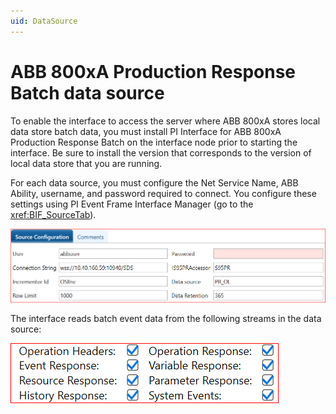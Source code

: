 ```yaml
---
uid: DataSource
---
```


# ABB 800xA Production Response Batch data source

To enable the interface to access the server where ABB 800xA stores local data store batch data, you must install PI Interface for ABB 800xA Production Response Batch on the interface node prior to starting the interface. Be sure to install the version that corresponds to the version of local data store that you are running.

For each data source, you must configure the Net Service Name, ABB Ability, username, and password required to connect. You configure these settings using PI Event Frame Interface Manager (go to the <xref:BIF_SourceTab>).

![source configuration](../../images/source-configuration.png)

The interface reads batch event data from the following streams in the data source:

![streams checkbox](../../images/streams-checkbox.png)
